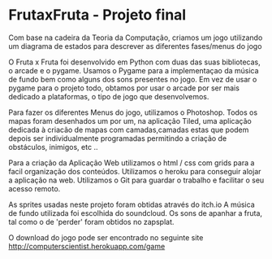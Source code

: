 # FrutaxFruta - Projeto final

Com base na cadeira da Teoria da Computação, criamos um jogo utilizando um diagrama de estados para descrever as diferentes fases/menus do jogo

O Fruta x Fruta foi desenvolvido em Python com duas das suas bibliotecas, o arcade e o pygame. Usamos o Pygame para a implementaçao da música de fundo bem como alguns dos sons presentes no jogo. Em vez de usar o pygame para o projeto todo, obtamos por usar o arcade por ser mais dedicado a plataformas, o tipo de jogo que desenvolvemos.

Para fazer os diferentes Menus do jogo, utilizamos o Photoshop. Todos os mapas foram desenhados um por um, na aplicação Tiled, uma aplicação dedicada à criacão de mapas com camadas,camadas estas que podem depois ser individualmente programadas permitindo a criação de obstáculos, inimigos, etc ..

Para a criação da Aplicação Web utilizamos o html / css com grids para a facil organização dos conteúdos. Utilizamos o heroku para conseguir alojar a aplicação na web. Utilizamos o Git para guardar o trabalho e facilitar o seu acesso remoto.

As sprites usadas neste projeto foram obtidas através do itch.io A música de fundo utilizada foi escolhida do soundcloud. Os sons de apanhar a fruta, tal como o de 'perder' foram obtidos no zapsplat.

O download do jogo pode ser encontrado no seguinte site http://computerscientist.herokuapp.com/game
